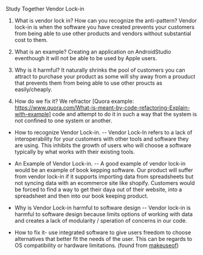Study Together 
Vendor Lock-in

1) What is vendor lock in? How can you recognize the anti-pattern?
	Vendor lock-in is when the software you have created prevents your customers from being able to use other products and vendors without substantial cost to them. 

2) What is an example?
	Creating an application on AndroidStudio eventhough it will not be able to be used by Apple users.

3) Why is it harmful?
	It naturally shrinks the pool of customers you can attract to purchase your product as some will shy away from a prouduct that prevents them from being able to use other proucts as easily/cheaply. 

4) How do we fix it?
	We refractor [Quora example: https://www.quora.com/What-is-meant-by-code-refactoring-Explain-with-example] code and attempt to do it in such a way that the system is not confined to one system or another. 
	
* How to recognize Vendor Lock-in. -- Vendor Lock-In refers to a lack of interoperability for your customers with other tools and software they are using.  This inhibits the growth of users who will choose a software typically by what works with their existing tools.

* An Example of Vendor Lock-in. -- A good example of vendor lock-in would be an example of book kepping software.  Our product will suffer from vendor lock-in if it supports importing data from spreadsheets but not syncing data with an ecommerce site like shopify. Customers would be forced to find a way to get their daya out of their website, into a spreadsheet and then into our book keeping product.

* Why is Vendor Lock-in harmful to software design -- Vendor lock-in is harmful to software design because limits options of working with data and creates a lack of modularity / speration of concerns in our code.

* How to fix it- use integrated software to give users freedom to choose alternatives that better fit the needs of the user. This can be regards to OS compatibility or hardware limitations.
(found from [makeuseof](https://www.makeuseof.com/tag/software-vendor-lock-avoid/))